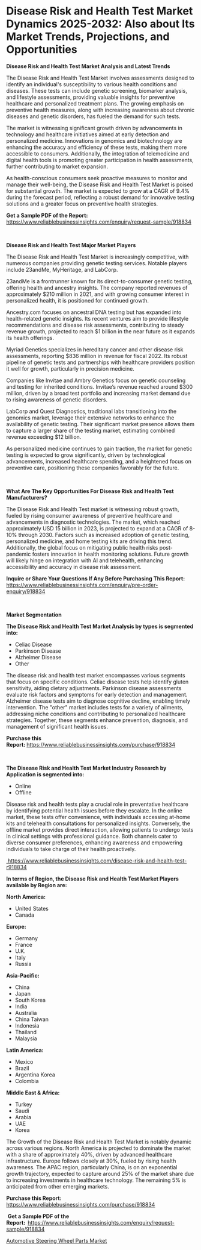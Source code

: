 <p><h1>Disease Risk and Health Test Market Dynamics 2025-2032: Also about Its Market Trends, Projections, and Opportunities</h1></p><p><strong>Disease Risk and Health Test Market Analysis and Latest Trends</strong></p>
<p><p>The Disease Risk and Health Test Market involves assessments designed to identify an individual's susceptibility to various health conditions and diseases. These tests can include genetic screening, biomarker analysis, and lifestyle assessments, providing valuable insights for preventive healthcare and personalized treatment plans. The growing emphasis on preventive health measures, along with increasing awareness about chronic diseases and genetic disorders, has fueled the demand for such tests.</p><p>The market is witnessing significant growth driven by advancements in technology and healthcare initiatives aimed at early detection and personalized medicine. Innovations in genomics and biotechnology are enhancing the accuracy and efficiency of these tests, making them more accessible to consumers. Additionally, the integration of telemedicine and digital health tools is promoting greater participation in health assessments, further contributing to market expansion.</p><p>As health-conscious consumers seek proactive measures to monitor and manage their well-being, the Disease Risk and Health Test Market is poised for substantial growth. The market is expected to grow at a CAGR of 9.4% during the forecast period, reflecting a robust demand for innovative testing solutions and a greater focus on preventive health strategies.</p></p>
<p><strong>Get a Sample PDF of the Report:&nbsp;</strong> <a href="https://www.reliablebusinessinsights.com/enquiry/request-sample/918834?utm_campaign=2779&utm_medium=2&utm_source=Github&utm_content=ia&utm_term=07032025&utm_id=disease-risk-and-health-test">https://www.reliablebusinessinsights.com/enquiry/request-sample/918834</a></p>
<p>&nbsp;</p>
<p><strong>Disease Risk and Health Test Major Market Players</strong></p>
<p><p>The Disease Risk and Health Test Market is increasingly competitive, with numerous companies providing genetic testing services. Notable players include 23andMe, MyHeritage, and LabCorp. </p><p>23andMe is a frontrunner known for its direct-to-consumer genetic testing, offering health and ancestry insights. The company reported revenues of approximately $210 million in 2021, and with growing consumer interest in personalized health, it is positioned for continued growth.</p><p>Ancestry.com focuses on ancestral DNA testing but has expanded into health-related genetic insights. Its recent ventures aim to provide lifestyle recommendations and disease risk assessments, contributing to steady revenue growth, projected to reach $1 billion in the near future as it expands its health offerings.</p><p>Myriad Genetics specializes in hereditary cancer and other disease risk assessments, reporting $836 million in revenue for fiscal 2022. Its robust pipeline of genetic tests and partnerships with healthcare providers position it well for growth, particularly in precision medicine.</p><p>Companies like Invitae and Ambry Genetics focus on genetic counseling and testing for inherited conditions. Invitae’s revenue reached around $300 million, driven by a broad test portfolio and increasing market demand due to rising awareness of genetic disorders.</p><p>LabCorp and Quest Diagnostics, traditional labs transitioning into the genomics market, leverage their extensive networks to enhance the availability of genetic testing. Their significant market presence allows them to capture a larger share of the testing market, estimating combined revenue exceeding $12 billion.</p><p>As personalized medicine continues to gain traction, the market for genetic testing is expected to grow significantly, driven by technological advancements, increased healthcare spending, and a heightened focus on preventive care, positioning these companies favorably for the future.</p></p>
<p>&nbsp;</p>
<p><strong>What Are The Key Opportunities For Disease Risk and Health Test Manufacturers?</strong></p>
<p><p>The Disease Risk and Health Test market is witnessing robust growth, fueled by rising consumer awareness of preventive healthcare and advancements in diagnostic technologies. The market, which reached approximately USD 15 billion in 2023, is projected to expand at a CAGR of 8-10% through 2030. Factors such as increased adoption of genetic testing, personalized medicine, and home testing kits are driving this trend. Additionally, the global focus on mitigating public health risks post-pandemic fosters innovation in health monitoring solutions. Future growth will likely hinge on integration with AI and telehealth, enhancing accessibility and accuracy in disease risk assessment.</p></p>
<p><strong>Inquire or Share Your Questions If Any Before Purchasing This Report:</strong> <a href="https://www.reliablebusinessinsights.com/enquiry/pre-order-enquiry/918834?utm_campaign=2779&utm_medium=2&utm_source=Github&utm_content=ia&utm_term=07032025&utm_id=disease-risk-and-health-test">https://www.reliablebusinessinsights.com/enquiry/pre-order-enquiry/918834</a></p>
<p>&nbsp;</p>
<p><strong>Market Segmentation</strong></p>
<p><strong>The Disease Risk and Health Test Market Analysis by types is segmented into:</strong></p>
<p><ul><li>Celiac Disease</li><li>Parkinson Disease</li><li>Alzheimer Disease</li><li>Other</li></ul></p>
<p><p>The disease risk and health test market encompasses various segments that focus on specific conditions. Celiac disease tests help identify gluten sensitivity, aiding dietary adjustments. Parkinson disease assessments evaluate risk factors and symptoms for early detection and management. Alzheimer disease tests aim to diagnose cognitive decline, enabling timely intervention. The "other" market includes tests for a variety of ailments, addressing niche conditions and contributing to personalized healthcare strategies. Together, these segments enhance prevention, diagnosis, and management of significant health issues.</p></p>
<p><strong>Purchase this Report:&nbsp;</strong><a href="https://www.reliablebusinessinsights.com/purchase/918834?utm_campaign=2779&utm_medium=2&utm_source=Github&utm_content=ia&utm_term=07032025&utm_id=disease-risk-and-health-test">https://www.reliablebusinessinsights.com/purchase/918834</a></p>
<p>&nbsp;</p>
<p><strong>The Disease Risk and Health Test Market Industry Research by Application is segmented into:</strong></p>
<p><ul><li>Online</li><li>Offline</li></ul></p>
<p><p>Disease risk and health tests play a crucial role in preventative healthcare by identifying potential health issues before they escalate. In the online market, these tests offer convenience, with individuals accessing at-home kits and telehealth consultations for personalized insights. Conversely, the offline market provides direct interaction, allowing patients to undergo tests in clinical settings with professional guidance. Both channels cater to diverse consumer preferences, enhancing awareness and empowering individuals to take charge of their health proactively.</p></p>
<p><a href="https://www.reliablebusinessinsights.com/disease-risk-and-health-test-r918834?utm_campaign=2779&utm_medium=2&utm_source=Github&utm_content=ia&utm_term=07032025&utm_id=disease-risk-and-health-test">&nbsp;https://www.reliablebusinessinsights.com/disease-risk-and-health-test-r918834</a></p>
<p><strong>In terms of Region, the Disease Risk and Health Test Market Players available by Region are:</strong></p>
<p>
    <p> <strong> North America: </strong>
        <ul>
            <li>United States</li>
            <li>Canada</li>
        </ul>
        </p> 
    <p> <strong> Europe: </strong>
        <ul>
            <li>Germany</li>
            <li>France</li>
            <li>U.K.</li>
            <li>Italy</li>
            <li>Russia</li>
        </ul>
        </p> 
    <p> <strong> Asia-Pacific: </strong>
        <ul>
            <li>China</li>
            <li>Japan</li>
            <li>South Korea</li>
            <li>India</li>
            <li>Australia</li>
            <li>China Taiwan</li>
            <li>Indonesia</li>
            <li>Thailand</li>
            <li>Malaysia</li>
        </ul>
        </p> 
    <p> <strong> Latin America: </strong>
        <ul>
            <li>Mexico</li>
            <li>Brazil</li>
            <li>Argentina Korea</li>
            <li>Colombia</li>
        </ul>
        </p> 
    <p> <strong> Middle East & Africa: </strong>
        <ul>
            <li>Turkey</li>
            <li>Saudi</li>
            <li>Arabia</li>
            <li>UAE</li>
            <li>Korea</li>
        </ul>
    </p>
    </p>
<p><p>The Growth of the Disease Risk and Health Test Market is notably dynamic across various regions. North America is projected to dominate the market with a share of approximately 40%, driven by advanced healthcare infrastructure. Europe follows closely at 30%, fueled by rising health awareness. The APAC region, particularly China, is on an exponential growth trajectory, expected to capture around 25% of the market share due to increasing investments in healthcare technology. The remaining 5% is anticipated from other emerging markets.</p></p>
<p><strong>Purchase this Report: </strong><a href="https://www.reliablebusinessinsights.com/purchase/918834?utm_campaign=2779&utm_medium=2&utm_source=Github&utm_content=ia&utm_term=07032025&utm_id=disease-risk-and-health-test">https://www.reliablebusinessinsights.com/purchase/918834</a></p>
<p>&nbsp;<strong>Get a Sample PDF of the Report:&nbsp;&nbsp;</strong><a href="https://www.reliablebusinessinsights.com/enquiry/request-sample/918834?utm_campaign=2779&utm_medium=2&utm_source=Github&utm_content=ia&utm_term=07032025&utm_id=disease-risk-and-health-test">https://www.reliablebusinessinsights.com/enquiry/request-sample/918834</a></p>
<p><strong></strong></p>
<p><p><a href="https://github.com/kimberjam0i/Market-Research-Report-List-1/blob/main/automotive-steering-wheel-parts-market.md?utm_campaign=2779&utm_medium=2&utm_source=Github&utm_content=ia&utm_term=07032025&utm_id=disease-risk-and-health-test">Automotive Steering Wheel Parts Market</a></p></p>